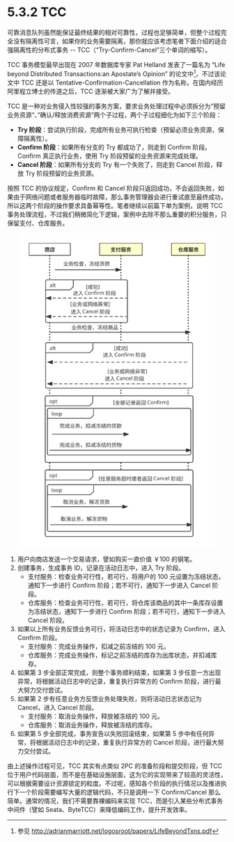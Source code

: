 # 5.3.2 TCC

可靠消息队列虽然能保证最终结果的相对可靠性，过程也足够简单，但整个过程完全没有隔离性可言，如果你的业务需要隔离，那你就应该考虑笔者下面介绍的适合强隔离性的分布式事务 -- TCC（“Try-Confirm-Cancel”三个单词的缩写）。

TCC 事务模型最早出现在 2007 年数据库专家 Pat Helland 发表了一篇名为 “Life beyond Distributed Transactions:an Apostate’s Opinion” 的论文中[^1]，不过该论文中 TCC 还是以 Tentative-Confirmation-Cancellation 作为名称，在国内经历阿里程立博士的传道之后，TCC 逐渐被大家广为了解并接受。

TCC 是一种对业务侵入性较强的事务方案，要求业务处理过程中必须拆分为”预留业务资源“、”确认/释放消费资源“两个子过程，两个子过程细化为如下三个阶段：

- **Try 阶段**：尝试执行阶段，完成所有业务可执行检查（预留必须业务资源，保障隔离性）。
- **Confirm 阶段**：如果所有分支的 Try 都成功了，则走到 Confirm 阶段。Confirm 真正执行业务，使用 Try 阶段预留的业务资源来完成处理。
- **Cancel 阶段**：如果所有分支的 Try 有一个失败了，则走到 Cancel 阶段，释放 Try 阶段预留的业务资源。

按照 TCC 的协议规定，Confirm 和 Cancel 阶段只返回成功，不会返回失败，如果由于网络问题或者服务器临时故障，那么事务管理器会进行重试直至最终成功，所以这两个阶段的操作要求具备幂等性。笔者继续以前篇下单为案例，说明 TCC 事务处理流程，不过我们稍微简化下逻辑，案例中去除不那么重要的积分服务，只保留支付、仓库服务。

<div  align="center">
	<img src="../assets/TCC.svg" width = "450"  align=center />
</div>

1. 用户向商店发送一个交易请求，譬如购买一直价值 ￥100 的钢笔。
2. 创建事务，生成事务 ID，记录在活动日志中，进入 Try 阶段。
	- 支付服务：检查业务可行性，若可行，将用户的 100 元设置为冻结状态，通知下一步进行 Confirm 阶段；若不可行，通知下一步进入 Cancel 阶段。
	- 仓库服务：检查业务可行性，若可行，将仓库该商品的其中一条库存设置为冻结状态，通知下一步进行 Confirm 阶段；若不可行，通知下一步进入 Cancel 阶段。
3. 如果以上所有业务反馈业务可行，将活动日志中的状态记录为 Confirm，进入 Confirm 阶段。
	- 支付服务：完成业务操作，扣减之前冻结的 100 元。
	- 仓库服务：完成业务操作，标记之前冻结的库存为出库状态，并扣减库存。
4. 如果第 3 步全部正常完成，则整个事务顺利结束，如果第 3 步任意一方出现异常，将根据活动日志中的记录，重复执行异常方的 Confirm 阶段，进行最大努力交付尝试。
5. 如果第 2 步有任意业务方反馈业务处理失败，则将活动日志状态记为 Cancel，进入 Cancel 阶段。
	- 支付服务：取消业务操作，释放被冻结的 100 元。
	- 仓库服务：取消业务操作，释放被冻结的库存。
6. 如果第 5 步全部完成，事务宣告以失败回滚结束，如果第 5 步中有任何异常，将根据活动日志中的记录，重复执行异常方的 Cancel 阶段，进行最大努力交付尝试。


由上述操作过程可见，TCC 其实有点类似 2PC 的准备阶段和提交阶段，但 TCC 位于用户代码层面，而不是在基础设施层面，这为它的实现带来了较高的灵活性，可以根据需要设计资源锁定的粒度。不过呢，感知各个阶段的执行情况以及推进执行下一个阶段需要编写大量的逻辑代码，不只是调用一下 Confirm/Cancel 那么简单。通常的情况，我们不需要靠裸编码来实现 TCC，而是引入某些分布式事务中间件（譬如 Seata、ByteTCC）来降低编码工作，提升开发效率。

[^1]: 参见 http://adrianmarriott.net/logosroot/papers/LifeBeyondTxns.pdf